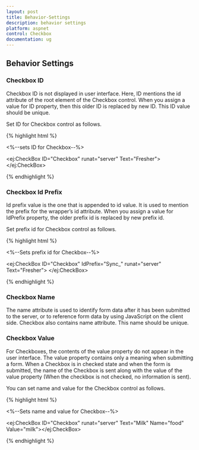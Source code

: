 ```yaml
---
layout: post
title: Behavior-Settings
description: behavior settings
platform: aspnet
control: Checkbox
documentation: ug
---
```


## Behavior Settings

### Checkbox ID

Checkbox ID is not displayed in user interface. Here, ID mentions the id attribute of the root element of the Checkbox control. When you assign a value for ID property, then this older ID is replaced by new ID. This ID value should be unique. 

Set ID for Checkbox control as follows.

{% highlight html %}

<%--sets ID for Checkbox--%>

<ej:CheckBox ID="Checkbox" runat="server" Text="Fresher"></ej:CheckBox>



{% endhighlight %}

### Checkbox Id Prefix

Id prefix value is the one that is appended to id value. It is used to mention the prefix for the wrapper’s id attribute. When you assign a value for IdPrefix property, the older prefix id is replaced by new prefix id. 

Set prefix id for Checkbox control as follows.

{% highlight html %}

<%--Sets prefix id for Checkbox--%>

<ej:CheckBox ID="Checkbox" IdPrefix="Sync_" runat="server" Text="Fresher"> </ej:CheckBox>



{% endhighlight %}

### Checkbox Name

The name attribute is used to identify form data after it has been submitted to the server, or to reference form data by using JavaScript on the client side. Checkbox also contains name attribute. This name should be unique.

### Checkbox Value

For Checkboxes, the contents of the value property do not appear in the user interface. The value property contains only a meaning when submitting a form. When a Checkbox is in checked state and when the form is submitted, the name of the Checkbox is sent along with the value of the value property (When the checkbox is not checked, no information is sent).

You can set name and value for the Checkbox control as follows.

{% highlight html %}

<%--Sets name and value for Checkbox--%>

<ej:CheckBox ID="Checkbox" runat="server" Text="Milk" Name="food" Value="milk"></ej:CheckBox>



{% endhighlight %}



